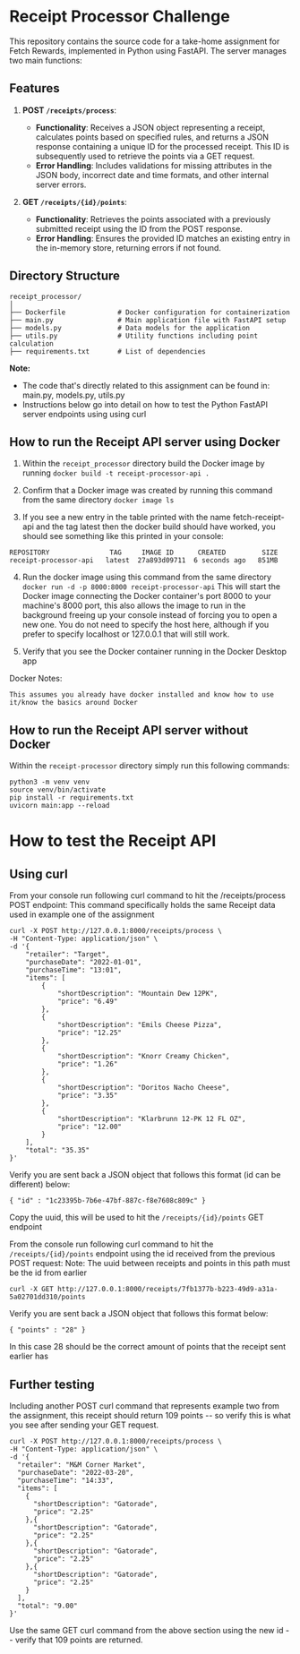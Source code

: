 # Receipt Processor Challenge

This repository contains the source code for a take-home assignment for Fetch Rewards, implemented in Python using FastAPI. The server manages two main functions:

## Features

1. **POST `/receipts/process`**:
   - **Functionality**: Receives a JSON object representing a receipt, calculates points based on specified rules, and returns a JSON response containing a unique ID for the processed receipt. This ID is subsequently used to retrieve the points via a GET request.
   - **Error Handling**: Includes validations for missing attributes in the JSON body, incorrect date and time formats, and other internal server errors.

2. **GET `/receipts/{id}/points`**:
   - **Functionality**: Retrieves the points associated with a previously submitted receipt using the ID from the POST response.
   - **Error Handling**: Ensures the provided ID matches an existing entry in the in-memory store, returning errors if not found.

## Directory Structure

```plaintext
receipt_processor/
│
├── Dockerfile             # Docker configuration for containerization
├── main.py                # Main application file with FastAPI setup
├── models.py              # Data models for the application
├── utils.py               # Utility functions including point calculation
├── requirements.txt       # List of dependencies
```

**Note:**

- The code that's directly related to this assignment can be found in: main.py, models.py, utils.py
- Instructions below go into detail on how to test the Python FastAPI server endpoints using using curl

## How to run the Receipt API server using Docker

1. Within the `receipt_processor` directory build the Docker image by running `docker build -t receipt-processor-api .`

2. Confirm that a Docker image was created by running this command from the same directory `docker image ls`

3. If you see a new entry in the table printed with the name fetch-receipt-api and the tag latest then the docker build should have worked, you should see something like this printed in your console:
```
REPOSITORY               TAG     IMAGE ID      CREATED         SIZE
receipt-processor-api   latest  27a893d09711  6 seconds ago   851MB
```

4. Run the docker image using this command from the same directory `docker run -d -p 8000:8000 receipt-processor-api`
This will start the Docker image connecting the Docker container's port 8000 to your machine's 8000 port, this also allows the image to run in the background freeing up your console instead of forcing you to open a new one.
You do not need to specify the host here, although if you prefer to specify localhost or 127.0.0.1 that will still work.

5. Verify that you see the Docker container running in the Docker Desktop app

Docker Notes:

    This assumes you already have docker installed and know how to use it/know the basics around Docker

## How to run the Receipt API server without Docker

Within the `receipt-processor` directory simply run this following commands:
```
python3 -m venv venv
source venv/bin/activate
pip install -r requirements.txt
uvicorn main:app --reload
```

     

# How to test the Receipt API
## Using curl

From your console run following curl command to hit the /receipts/process POST endpoint:
This command specifically holds the same Receipt data used in example one of the assignment

```
curl -X POST http://127.0.0.1:8000/receipts/process \
-H "Content-Type: application/json" \
-d '{
    "retailer": "Target",
    "purchaseDate": "2022-01-01",
    "purchaseTime": "13:01",
    "items": [
        {
            "shortDescription": "Mountain Dew 12PK",
            "price": "6.49"
        },
        {
            "shortDescription": "Emils Cheese Pizza",
            "price": "12.25"
        },
        {
            "shortDescription": "Knorr Creamy Chicken",
            "price": "1.26"
        },
        {
            "shortDescription": "Doritos Nacho Cheese",
            "price": "3.35"
        },
        {
            "shortDescription": "Klarbrunn 12-PK 12 FL OZ",
            "price": "12.00"
        }
    ],
    "total": "35.35"
}'

```

Verify you are sent back a JSON object that follows this format (id can be different) below:

`{ "id" : "1c23395b-7b6e-47bf-887c-f8e7608c809c" }`

Copy the uuid, this will be used to hit the `/receipts/{id}/points` GET endpoint

From the console run following curl command to hit the `/receipts/{id}/points` endpoint using the id received from the previous POST request:
Note: The uuid between receipts and points in this path must be the id from earlier

`curl -X GET http://127.0.0.1:8000/receipts/7fb1377b-b223-49d9-a31a-5a02701dd310/points`

Verify you are sent back a JSON object that follows this format below:

`{ "points" : "28" }`

In this case 28 should be the correct amount of points that the receipt sent earlier has

## Further testing

Including another POST curl command that represents example two from the assignment, this receipt should return 109 points -- so verify this is what you see after sending your GET request.

```
curl -X POST http://127.0.0.1:8000/receipts/process \
-H "Content-Type: application/json" \
-d '{
  "retailer": "M&M Corner Market",
  "purchaseDate": "2022-03-20",
  "purchaseTime": "14:33",
  "items": [
    {
      "shortDescription": "Gatorade",
      "price": "2.25"
    },{
      "shortDescription": "Gatorade",
      "price": "2.25"
    },{
      "shortDescription": "Gatorade",
      "price": "2.25"
    },{
      "shortDescription": "Gatorade",
      "price": "2.25"
    }
  ],
  "total": "9.00"
}'

```

Use the same GET curl command from the above section using the new id -- verify that 109 points are returned.
